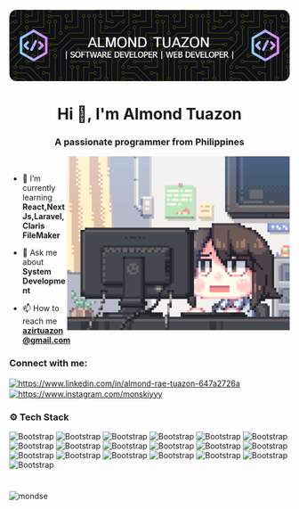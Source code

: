 ![Master Banner](https://github.com/MondSE/MondSE/blob/main/github-header-image.png)
<h1 align="center">Hi 👋, I'm Almond Tuazon</h1>
<h3 align="center">A passionate programmer from Philippines</h3>
<img align="right" alt="dreamer" width="400"  src="https://github.com/MondSE/MondSE/blob/main/f0f0d932d6e39c7af5aa305cbd8da735.gif">
<br>

- 🌱 I’m currently learning **React,NextJs,Laravel,Claris FileMaker**

- 💬 Ask me about **System Development**

- 📫 How to reach me **azirtuazon@gmail.com**

<h3 align="left">Connect with me:</h3>
<p align="left">
<a href="https://linkedin.com/in/https://www.linkedin.com/in/almond-rae-tuazon-647a2726a" target="blank"><img align="center" src="https://raw.githubusercontent.com/rahuldkjain/github-profile-readme-generator/master/src/images/icons/Social/linked-in-alt.svg" alt="https://www.linkedin.com/in/almond-rae-tuazon-647a2726a" height="30" width="40" /></a>
<a href="https://instagram.com/https://www.instagram.com/monskiyyy" target="blank"><img align="center" src="https://raw.githubusercontent.com/rahuldkjain/github-profile-readme-generator/master/src/images/icons/Social/instagram.svg" alt="https://www.instagram.com/monskiyyy" height="30" width="40" /></a>
</p>

### ⚙️ Tech Stack
![Bootstrap](https://img.shields.io/badge/-AWS%20S3-05122A?style=flat-square&logo=AWS-S3&color=353535) ![Bootstrap](https://img.shields.io/badge/-Bitbucket-05122A?style=flat-square&logo=Bitbucket&color=353535) ![Bootstrap](https://img.shields.io/badge/-Bootstrap-05122A?style=flat-square&logo=Bootstrap&color=353535) ![Bootstrap](https://img.shields.io/badge/-C%2B%2B-05122A?style=flat-square&logo=C++&color=353535) ![Bootstrap](https://img.shields.io/badge/-CSS-05122A?style=flat-square&logo=CSS&color=353535) ![Bootstrap](https://img.shields.io/badge/-Git-05122A?style=flat-square&logo=Git&color=353535) ![Bootstrap](https://img.shields.io/badge/-GitHub-05122A?style=flat-square&logo=GitHub&color=353535) ![Bootstrap](https://img.shields.io/badge/-Guna%20UI-05122A?style=flat-square&logo=Guna-UI&color=353535) ![Bootstrap](https://img.shields.io/badge/-HTML-05122A?style=flat-square&logo=HTML&color=353535) ![Bootstrap](https://img.shields.io/badge/-JavaScript-05122A?style=flat-square&logo=JavaScript&color=353535) ![Bootstrap](https://img.shields.io/badge/-Laravel-05122A?style=flat-square&logo=Laravel&color=353535) ![Bootstrap](https://img.shields.io/badge/-MongoDB-05122A?style=flat-square&logo=MongoDB&color=353535) ![Bootstrap](https://img.shields.io/badge/-MUI-05122A?style=flat-square&logo=MUI&color=353535) ![Bootstrap](https://img.shields.io/badge/-MySQL-05122A?style=flat-square&logo=MySQL&color=353535) ![Bootstrap](https://img.shields.io/badge/-Node.js-05122A?style=flat-square&logo=Node.js&color=353535) ![Bootstrap](https://img.shields.io/badge/-PHP-05122A?style=flat-square&logo=PHP&color=353535) ![Bootstrap](https://img.shields.io/badge/-React-05122A?style=flat-square&logo=React&color=353535) ![Bootstrap](https://img.shields.io/badge/-Tailwind%20CSS-05122A?style=flat-square&logo=Tailwind-CSS&color=353535) ![Bootstrap](https://img.shields.io/badge/-Vue.js-05122A?style=flat-square&logo=Vue.js&color=353535)

<h1></h1>
<p>&nbsp;<img align="left" src="https://github-readme-stats.vercel.app/api/top-langs?username=mondse&show_icons=true&locale=en&layout=compact&theme=tokyonight" alt="mondse" /></p>
